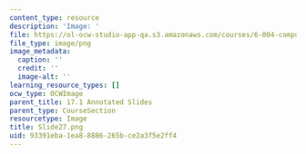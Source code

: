 ```yaml
---
content_type: resource
description: 'Image: '
file: https://ol-ocw-studio-app-qa.s3.amazonaws.com/courses/6-004-computation-structures-spring-2017/93391eba1ea88886265bce2a3f5e2ff4_Slide27.png
file_type: image/png
image_metadata:
  caption: ''
  credit: ''
  image-alt: ''
learning_resource_types: []
ocw_type: OCWImage
parent_title: 17.1 Annotated Slides
parent_type: CourseSection
resourcetype: Image
title: Slide27.png
uid: 93391eba-1ea8-8886-265b-ce2a3f5e2ff4
---
```

